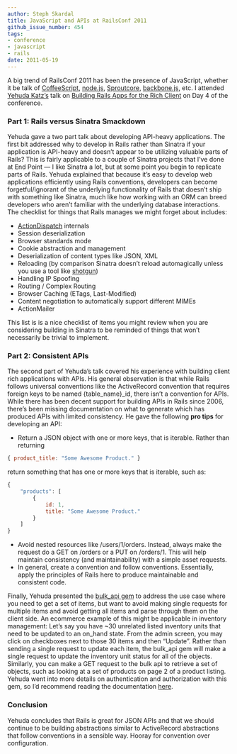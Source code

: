 ```yaml
---
author: Steph Skardal
title: JavaScript and APIs at RailsConf 2011
github_issue_number: 454
tags:
- conference
- javascript
- rails
date: 2011-05-19
---
```




A big trend of RailsConf 2011 has been the presence of JavaScript, whether it be talk of [CoffeeScript](https://coffeescript.org/), [node.js](https://nodejs.org/en/), [Sproutcore](http://sproutcore.com/), [backbone.js](https://backbonejs.org/), etc. I attended [Yehuda Katz’s](https://yehudakatz.com/) talk on [Building Rails Apps for the Rich Client](https://conferences.oreilly.com/rails2011/public/schedule/detail/18047) on Day 4 of the conference.

### Part 1: Rails versus Sinatra Smackdown

Yehuda gave a two part talk about developing API-heavy applications. The first bit addressed why to develop in Rails rather than Sinatra if your application is API-heavy and doesn’t appear to be utilizing valuable parts of Rails? This is fairly applicable to a couple of Sinatra projects that I’ve done at End Point — I like Sinatra a lot, but at some point you begin to replicate parts of Rails. Yehuda explained that because it’s easy to develop web applications efficiently using Rails conventions, developers can become forgetful/ignorant of the underlying functionality of Rails that doesn’t ship with something like Sinatra, much like how working with an ORM can breed developers who aren’t familiar with the underlying database interactions. The checklist for things that Rails manages we might forget about includes:

- [ActionDispatch](https://web.archive.org/web/20110519201822/http://rubyonrails.org/screencasts/rails3/getting-started-action-dispatch) internals
- Session deserialization
- Browser standards mode
- Cookie abstraction and management
- Deserialization of content types like JSON, XML
- Reloading (by comparison Sinatra doesn’t reload automagically unless you use a tool like [shotgun](https://github.com/rtomayko/shotgun))
- Handling IP Spoofing
- Routing / Complex Routing
- Browser Caching (ETags, Last-Modified)
- Content negotiation to automatically support different MIMEs
- ActionMailer

This list is is a nice checklist of items you might review when you are considering building in Sinatra to be reminded of things that won’t necessarily be trivial to implement.

### Part 2: Consistent APIs

The second part of Yehuda’s talk covered his experience with building client rich applications with APIs. His general observation is that while Rails follows universal conventions like the ActiveRecord convention that requires foreign keys to be named {table_name}_id, there isn’t a convention for APIs. While there has been decent support for building APIs in Rails since 2006, there’s been missing documentation on what to generate which has produced APIs with limited consistency. He gave the following **pro tips** for developing an API:

- Return a JSON object with one or more keys, that is iterable. Rather than returning
```javascript
{ product_title: "Some Awesome Product." }
```

return something that has one or more keys that is iterable, such as:
```javascript
{
    "products": [
        {
            id: 1,
            title: "Some Awesome Product."
        }
    ]
}
```

- Avoid nested resources like /users/1/orders. Instead, always make the request do a GET on /orders or a
PUT on /orders/1. This will help maintain consistency (and maintainability) with a simple asset requests.
- In general, create a convention and follow conventions. Essentially, apply the principles of Rails here to produce maintainable and consistent code.

Finally, Yehuda presented the [bulk_api gem](https://rubygems.org/gems/bulk_api) to address the use case where you need to get a set of items, but want to avoid making single requests for multiple items and avoid getting all items and parse through them on the client side. An ecommerce example of this might be applicable in inventory management: Let’s say you have ~30 unrelated listed inventory units that need to be updated to an on_hand state. From the admin screen, you may click on checkboxes next to those 30 items and then “Update”. Rather than sending a single request to update each item, the bulk_api gem will make a single request to update the inventory unit status for all of the objects. Similarly, you can make a GET request to the bulk api to retrieve a set of objects, such as looking at a set of products on page 2 of a product listing. Yehuda went into more details on authentication and authorization with this gem, so I’d recommend reading the documentation [here](https://www.rubydoc.info/gems/bulk_api/0.0.7/frames).

### Conclusion

Yehuda concludes that Rails is great for JSON APIs and that we should continue to be building abstractions similar to ActiveRecord abstractions that follow conventions in a sensible way. Hooray for convention over configuration.


